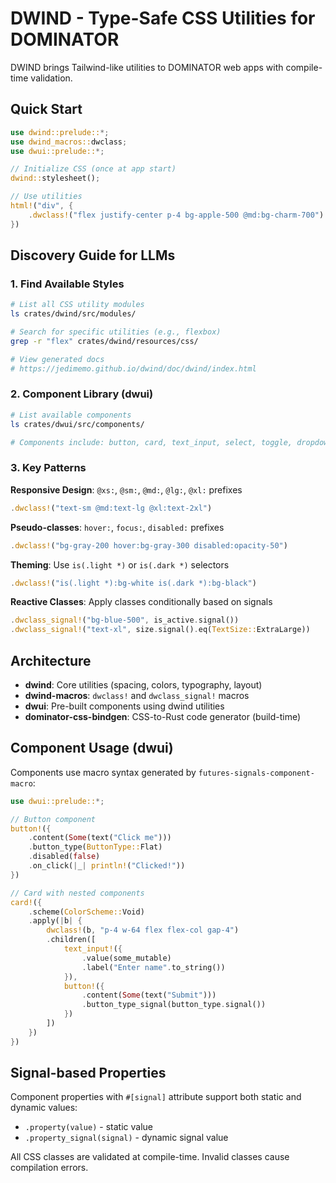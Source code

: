 # DWIND - Type-Safe CSS Utilities for DOMINATOR

DWIND brings Tailwind-like utilities to DOMINATOR web apps with compile-time validation.

## Quick Start

```rust
use dwind::prelude::*;
use dwind_macros::dwclass;
use dwui::prelude::*;

// Initialize CSS (once at app start)
dwind::stylesheet();

// Use utilities
html!("div", {
    .dwclass!("flex justify-center p-4 bg-apple-500 @md:bg-charm-700")
})
```

## Discovery Guide for LLMs

### 1. Find Available Styles
```bash
# List all CSS utility modules
ls crates/dwind/src/modules/

# Search for specific utilities (e.g., flexbox)
grep -r "flex" crates/dwind/resources/css/

# View generated docs
# https://jedimemo.github.io/dwind/doc/dwind/index.html
```

### 2. Component Library (dwui)
```bash
# List available components
ls crates/dwui/src/components/

# Components include: button, card, text_input, select, toggle, dropdown
```

### 3. Key Patterns

**Responsive Design**: `@xs:`, `@sm:`, `@md:`, `@lg:`, `@xl:` prefixes
```rust
.dwclass!("text-sm @md:text-lg @xl:text-2xl")
```

**Pseudo-classes**: `hover:`, `focus:`, `disabled:` prefixes
```rust
.dwclass!("bg-gray-200 hover:bg-gray-300 disabled:opacity-50")
```

**Theming**: Use `is(.light *)` or `is(.dark *)` selectors
```rust
.dwclass!("is(.light *):bg-white is(.dark *):bg-black")
```

**Reactive Classes**: Apply classes conditionally based on signals
```rust
.dwclass_signal!("bg-blue-500", is_active.signal())
.dwclass_signal!("text-xl", size.signal().eq(TextSize::ExtraLarge))
```

## Architecture

- **dwind**: Core utilities (spacing, colors, typography, layout)
- **dwind-macros**: `dwclass!` and `dwclass_signal!` macros
- **dwui**: Pre-built components using dwind utilities
- **dominator-css-bindgen**: CSS-to-Rust code generator (build-time)

## Component Usage (dwui)

Components use macro syntax generated by `futures-signals-component-macro`:

```rust
use dwui::prelude::*;

// Button component
button!({
    .content(Some(text("Click me")))
    .button_type(ButtonType::Flat)
    .disabled(false)
    .on_click(|_| println!("Clicked!"))
})

// Card with nested components
card!({
    .scheme(ColorScheme::Void)
    .apply(|b| {
        dwclass!(b, "p-4 w-64 flex flex-col gap-4")
        .children([
            text_input!({
                .value(some_mutable)
                .label("Enter name".to_string())
            }),
            button!({
                .content(Some(text("Submit")))
                .button_type_signal(button_type.signal())
            })
        ])
    })
})
```

## Signal-based Properties

Component properties with `#[signal]` attribute support both static and dynamic values:
- `.property(value)` - static value
- `.property_signal(signal)` - dynamic signal value

All CSS classes are validated at compile-time. Invalid classes cause compilation errors.